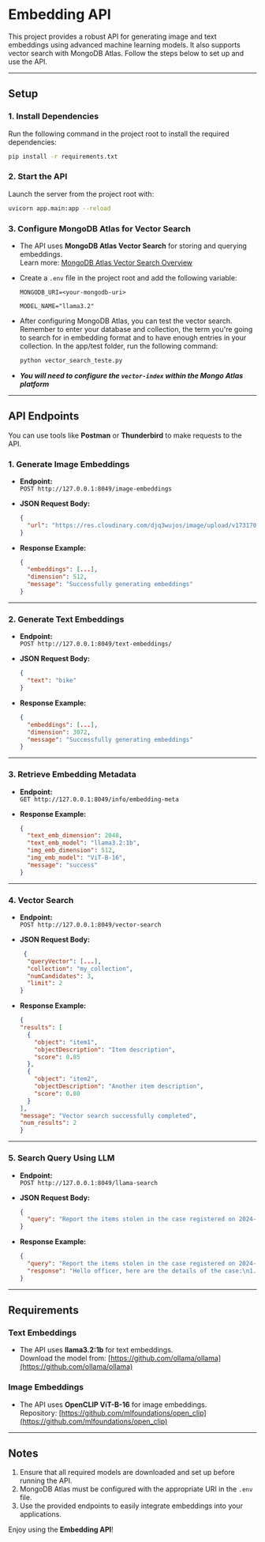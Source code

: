 # Embedding API

This project provides a robust API for generating image and text embeddings using advanced machine learning models. It also supports vector search with MongoDB Atlas. Follow the steps below to set up and use the API.

---

## Setup

### 1. Install Dependencies

Run the following command in the project root to install the required dependencies:

```bash
pip install -r requirements.txt
```

### 2. Start the API

Launch the server from the project root with:

```bash
uvicorn app.main:app --reload
```

### 3. Configure MongoDB Atlas for Vector Search

- The API uses **MongoDB Atlas Vector Search** for storing and querying embeddings.  
  Learn more: [MongoDB Atlas Vector Search Overview](https://www.mongodb.com/docs/atlas/atlas-vector-search/vector-search-overview/)
- Create a `.env` file in the project root and add the following variable:

  ```
  MONGODB_URI=<your-mongodb-uri>

  MODEL_NAME="llama3.2"
  ```

- After configuring MongoDB Atlas, you can test the vector search. Remember to enter your database and collection, the term you're going to search for in embedding format and to have enough entries in your collection.  In the app/test folder, run the following command:
  ```bash
  python vector_search_teste.py
  ```
- ***You will need to configure the `vector-index` within the Mongo Atlas platform***
---

## API Endpoints

You can use tools like **Postman** or **Thunderbird** to make requests to the API.

### 1. Generate Image Embeddings

- **Endpoint:**  
  `POST http://127.0.0.1:8049/image-embeddings`

- **JSON Request Body:**

  ```json
  {
    "url": "https://res.cloudinary.com/djq3wujos/image/upload/v1731701231/fffdwrq8tyoupj16jysr.jpg"
  }
  ```

- **Response Example:**

  ```json
  {
    "embeddings": [...],
    "dimension": 512,
    "message": "Successfully generating embeddings"
  }
  ```

---

### 2. Generate Text Embeddings

- **Endpoint:**  
  `POST http://127.0.0.1:8049/text-embeddings/`

- **JSON Request Body:**

  ```json
  {
    "text": "bike"
  }
  ```

- **Response Example:**

  ```json
  {
    "embeddings": [...],
    "dimension": 3072,
    "message": "Successfully generating embeddings"
  }
  ```

---

### 3. Retrieve Embedding Metadata

- **Endpoint:**  
  `GET http://127.0.0.1:8049/info/embedding-meta`

- **Response Example:**

  ```json
  {
    "text_emb_dimension": 2048,
    "text_emb_model": "llama3.2:1b",
    "img_emb_dimension": 512,
    "img_emb_model": "ViT-B-16",
    "message": "success"
  }
  ```

---

### 4. Vector Search

- **Endpoint:**  
  `POST http://127.0.0.1:8049/vector-search`

- **JSON Request Body:**

  ```json
   {
    "queryVector": [...],
    "collection": "my_collection",
    "numCandidates": 3,
    "limit": 2
  }
  ```
- **Response Example:**

  ```json
  {
  "results": [
    {
      "object": "item1",
      "objectDescription": "Item description",
      "score": 0.85
    },
    {
      "object": "item2",
      "objectDescription": "Another item description",
      "score": 0.80
    }
  ],
  "message": "Vector search successfully completed",
  "num_results": 2
  }
  ```
---

### 5. Search Query Using LLM

- **Endpoint:**  
  `POST http://127.0.0.1:8049/llama-search`

- **JSON Request Body:**

  ```json
  {
    "query": "Report the items stolen in the case registered on 2024-11-17."
  }
  ```
- **Response Example:**

  ```json
  {
    "query": "Report the items stolen in the case registered on 2024-11-17",
    "response": "Hello officer, here are the details of the case:\n1. Item description: Rolex watch\n"
  }
  ```

---  
## Requirements

### Text Embeddings

- The API uses **llama3.2:1b** for text embeddings.  
  Download the model from: [https://github.com/ollama/ollama](https://github.com/ollama/ollama)

### Image Embeddings

- The API uses **OpenCLIP ViT-B-16** for image embeddings.  
  Repository: [https://github.com/mlfoundations/open_clip](https://github.com/mlfoundations/open_clip)

---

## Notes

1. Ensure that all required models are downloaded and set up before running the API.
2. MongoDB Atlas must be configured with the appropriate URI in the `.env` file.
3. Use the provided endpoints to easily integrate embeddings into your applications.

Enjoy using the **Embedding API**!
